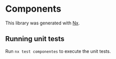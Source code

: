 # Components

This library was generated with [Nx](https://nx.dev).

## Running unit tests

Run `nx test componentes` to execute the unit tests.
